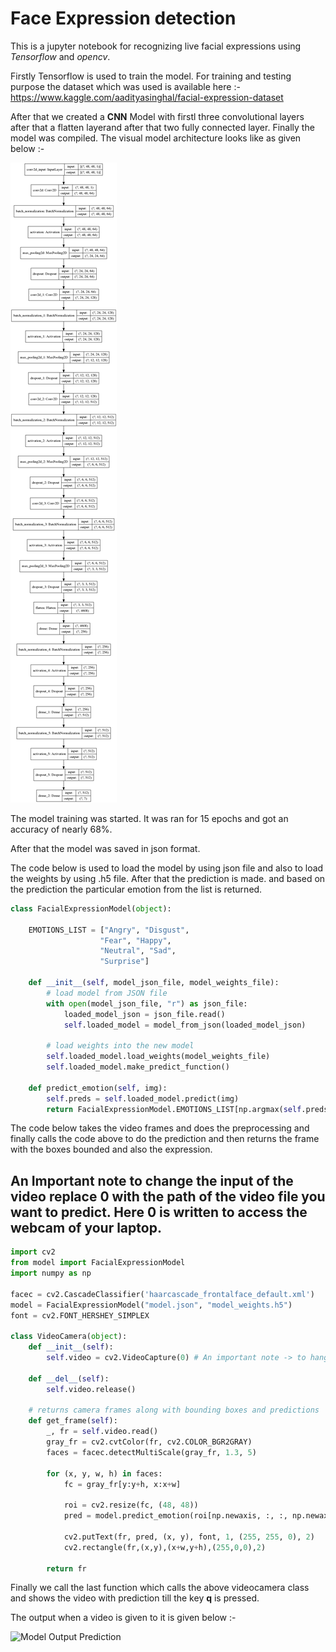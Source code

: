 # Face Expression detection

This is a jupyter notebook for recognizing live facial expressions using *Tensorflow* and *opencv*.

Firstly Tensorflow is used to train the model. For training and testing purpose the dataset which was used is available here :- https://www.kaggle.com/aadityasinghal/facial-expression-dataset

After that we created a **CNN** Model with firstl three convolutional layers after that a flatten layerand after that two fully connected layer. Finally the model was compiled.
The visual model architecture looks like as given below :-

![Model architecture](https://github.com/Aaditya1978/Face_Expression_Prediction/blob/main/Images/model.png?raw=true)

The model training was started. It was ran for 15 epochs and got an accuracy of nearly 68%.

After that the model was saved in json format.

The code below is used to load the model by using json file and also to load the weights by using .h5 file.
After that the prediction is made. and based on the prediction the particular emotion from the list is returned.
```python
class FacialExpressionModel(object):

    EMOTIONS_LIST = ["Angry", "Disgust",
                    "Fear", "Happy",
                    "Neutral", "Sad",
                    "Surprise"]

    def __init__(self, model_json_file, model_weights_file):
        # load model from JSON file
        with open(model_json_file, "r") as json_file:
            loaded_model_json = json_file.read()
            self.loaded_model = model_from_json(loaded_model_json)

        # load weights into the new model
        self.loaded_model.load_weights(model_weights_file)
        self.loaded_model.make_predict_function()

    def predict_emotion(self, img):
        self.preds = self.loaded_model.predict(img)
        return FacialExpressionModel.EMOTIONS_LIST[np.argmax(self.preds)]

```

The code below takes the video frames and does the preprocessing and finally calls the code above to do the prediction and then returns the frame with the boxes bounded and also the expression.

## An Important note to change the input of the video replace 0 with the path of the video file you want to predict. Here 0 is written to access the webcam of your laptop. 
```python
import cv2
from model import FacialExpressionModel
import numpy as np

facec = cv2.CascadeClassifier('haarcascade_frontalface_default.xml')
model = FacialExpressionModel("model.json", "model_weights.h5")
font = cv2.FONT_HERSHEY_SIMPLEX

class VideoCamera(object):
    def __init__(self):
        self.video = cv2.VideoCapture(0) # An important note -> to hange the input replace 0 with the video file path you want to add

    def __del__(self):
        self.video.release()

    # returns camera frames along with bounding boxes and predictions
    def get_frame(self):
        _, fr = self.video.read()
        gray_fr = cv2.cvtColor(fr, cv2.COLOR_BGR2GRAY)
        faces = facec.detectMultiScale(gray_fr, 1.3, 5)

        for (x, y, w, h) in faces:
            fc = gray_fr[y:y+h, x:x+w]

            roi = cv2.resize(fc, (48, 48))
            pred = model.predict_emotion(roi[np.newaxis, :, :, np.newaxis])

            cv2.putText(fr, pred, (x, y), font, 1, (255, 255, 0), 2)
            cv2.rectangle(fr,(x,y),(x+w,y+h),(255,0,0),2)

        return fr
```
Finally we call the last function which calls the above videocamera class and shows the video with prediction till the key **q** is pressed.

The output when a video is given to it is given below :- 

![Model Output Prediction](https://github.com/Aaditya1978/Face_Expression_Prediction/blob/main/Images/Facial-Expression-Recognization.gif)

